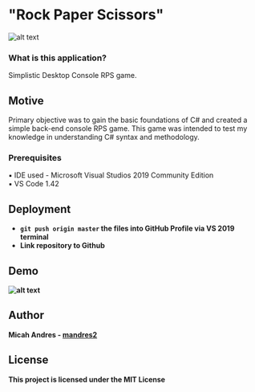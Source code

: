 # "Rock Paper Scissors"

![alt text](https://thumbs.gfycat.com/RegalAssuredGossamerwingedbutterfly-max-1mb.gif)

<h3>What is this application?</h3>

Simplistic Desktop Console RPS game.

## Motive
Primary objective was to gain the basic foundations of C# and created a simple back-end console RPS game. This game was intended to test my knowledge in understanding C# syntax and methodology.

### Prerequisites

:black_small_square: IDE used - Microsoft Visual Studios 2019 Community Edition
<br>
:black_small_square: VS Code 1.42

## Deployment

* <b> ```git push origin master``` the files into GitHub Profile via VS 2019 terminal</b>
* <b> Link repository to Github <b>


## Demo
![alt text](https://github.com/mandres2/RPS-in-C-sharp/blob/master/img/demo.gif?raw=true)

## Author

**Micah Andres** - [mandres2](https://github.com/mandres2)

## License

<b>This project is licensed under the MIT License</b>
